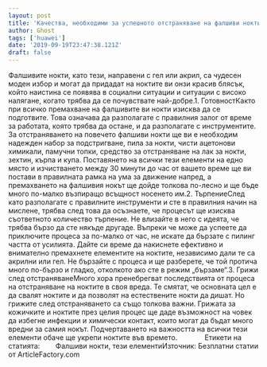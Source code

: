 ```yaml
---
layout: post
title: 'Качества, необходими за успешното отстраняване на фалшиви нокти'
author: Ghost
tags: ['huawei']
date: '2019-09-19T23:47:38.121Z'
draft: false
---
```


Фалшивите нокти, като тези, направени с гел или акрил, са чудесен моден избор и могат да придадат на ноктите ви онзи красив блясък, който наистина се появява в социални ситуации и ситуации с високо налягане, когато трябва да се почувствате най-добре.1. ГотовностКакто при всичко премахване на фалшивите ви нокти изисква да се подготвите. Това означава да разполагате с правилния залог от време за работата, която трябва да остане, и да разполагате с инструментите. За отстраняването на повечето фалшиви нокти ще ви е необходим надежден набор за подстригване, пила за нокти, чисти ацетонови химикали, памучни топки, средство за отстраняване на лак за нокти, зехтин, кърпа и купа. Поставянето на всички тези елементи на едно място и изчистването между 30 минути до час от вашето време ще ви постави в правилната рамка на ума за движение напред, а премахването на фалшивия нокът ще дойде толкова по-лесно и ще бъде много по-малко възпиращо всъщност носенето им.2. ТърпениеСлед като разполагате с правилните инструменти и сте в правилния начин на мислене, трябва след това да осъзнаете, че процесът ще изисква съответното количество търпение. Не влизайте в него с идеята, че трябва бързо да сте някъде другаде. Въпреки че може да успеете да приключите процеса за по-малко от час, не искате да бързате с пилинг частта от усилията. Дайте си време да накиснете ефективно и внимателно премахнете елементите на ноктите, независимо дали те са акрилни или гел. Не бързайте с процеса и ще разберете, че той протича много по-бързо и гладко, отколкото ако сте в режим „бързаме“.3. Грижи след отстраняванеМного хора пренебрегват последствията от процеса на отстраняване на ноктите в своя вреда. Те смятат, че основната цел е да свалят ноктите и да позволят на естествените нокти да дишат. Но грижите след отстраняването са също толкова важни. Грижата за кожичките и ноктите през целия процес ще даде възможност на човек да избегне инфекции и химически контакт, които могат да бъдат много вредни за самия нокът. Подчертаването на важността на всички тези елементи обаче ще укрепи ноктите във времето.              Етикети на статията:        Фалшиви нокти, тези елементиИзточник: Безплатни статии от ArticleFactory.com
